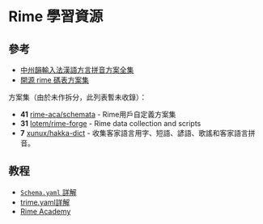 # Rime 學習資源

## 參考

- [中州韻輸入法漢語方言拼音方案全集](https://github.com/laubonghaudoi/Chinese_Rime)
- [開源 rime 碼表方案集](https://github.com/osfans/rime-tool)

方案集（由於未作拆分，此列表暫未收錄）：

- **41** [rime-aca/schemata](https://github.com/rime-aca/schemata) - Rime用戶自定義方案集
- **31** [lotem/rime-forge](https://github.com/lotem/rime-forge) - Rime data collection and scripts
- **7** [xunux/hakka-dict](https://github.com/xunux/hakka-culture) - 收集客家語言用字、短語、諺語、歌謠和客家語言拼音。

## 教程

- [`Schema.yaml` 詳解](https://github.com/LEOYoon-Tsaw/Rime_collections/blob/master/Rime_description.md)
- [trime.yaml詳解](https://github.com/osfans/trime/wiki/trime.yaml%E8%A9%B3%E8%A7%A3)
- [Rime Academy](https://rime-aca.tumblr.com/)
